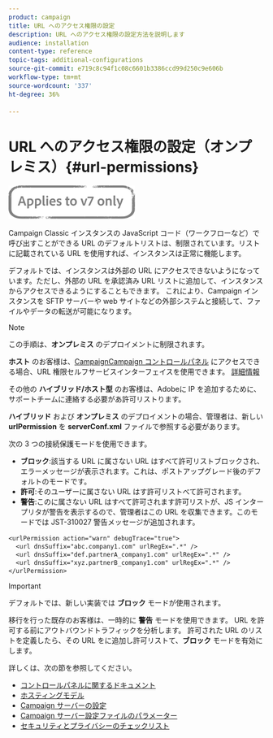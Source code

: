 ```yaml
---
product: campaign
title: URL へのアクセス権限の設定
description: URL へのアクセス権限の設定方法を説明します
audience: installation
content-type: reference
topic-tags: additional-configurations
source-git-commit: e719c8c94f1c08c6601b3386ccd99d250c9e606b
workflow-type: tm+mt
source-wordcount: '337'
ht-degree: 36%

---
```


# URL へのアクセス権限の設定（オンプレミス）{#url-permissions}

![](../../assets/v7-only.svg)

Campaign Classic インスタンスの JavaScript コード（ワークフローなど）で呼び出すことができる URL のデフォルトリストは、制限されています。リストに記載されている URL を使用すれば、インスタンスは正常に機能します。

デフォルトでは、インスタンスは外部の URL にアクセスできないようになっています。ただし、外部の URL を承認済み URL リストに追加して、インスタンスからアクセスできるようにすることもできます。 これにより、Campaign インスタンスを SFTP サーバーや web サイトなどの外部システムと接続して、ファイルやデータの転送が可能になります。

>[!NOTE]
>
>この手順は、**オンプレミス** のデプロイメントに制限されます。
>
>**ホスト** のお客様は、[CampaignCampaign コントロールパネル](https://experienceleague.adobe.com/docs/control-panel/using/control-panel-home.html?lang=ja) にアクセスできる場合、URL 権限セルフサービスインターフェイスを使用できます。 [詳細情報](https://experienceleague.adobe.com/docs/control-panel/using/instances-settings/url-permissions.html?lang=ja)
>
>その他の **ハイブリッド/ホスト型** のお客様は、Adobeに IP を追加するために、サポートチームに連絡する必要があ許可リストります。

**ハイブリッド** および **オンプレミス** のデプロイメントの場合、管理者は、新しい **urlPermission** を **serverConf.xml** ファイルで参照する必要があります。


次の 3 つの接続保護モードを使用できます。

* **ブロック**:該当する URL に属さない URL はすべて許可リストブロックされ、エラーメッセージが表示されます。これは、ポストアップグレード後のデフォルトのモードです。
* **許可**:そのユーザーに属さない URL はす許可リストべて許可されます。
* **警告**:このに属さない URL はすべて許可されます許可リストが、JS インタープリタが警告を表示するので、管理者はこの URL を収集できます。このモードでは JST-310027 警告メッセージが追加されます。

```
<urlPermission action="warn" debugTrace="true">
  <url dnsSuffix="abc.company1.com" urlRegEx=".*" />
  <url dnsSuffix="def.partnerA_company1.com" urlRegEx=".*" />
  <url dnsSuffix="xyz.partnerB_company1.com" urlRegEx=".*" />
</urlPermission>
```

>[!IMPORTANT]
>
>デフォルトでは、新しい実装では **ブロック** モードが使用されます。
>
>移行を行った既存のお客様は、一時的に **警告** モードを使用できます。 URL を許可する前にアウトバウンドトラフィックを分析します。 許可された URL のリストを定義したら、その URL をに追加し許可リストて、**ブロック** モードを有効にします。

詳しくは、次の節を参照してください。

* [コントロールパネルに関するドキュメント](https://experienceleague.adobe.com/docs/control-panel/using/control-panel-home.html)
* [ホスティングモデル](hosting-models.md)
* [Campaign サーバーの設定](configuring-campaign-server.md)
* [Campaign サーバー設定ファイルのパラメーター](the-server-configuration-file.md)
* [セキュリティとプライバシーのチェックリスト](get-started-security-privacy.md)
